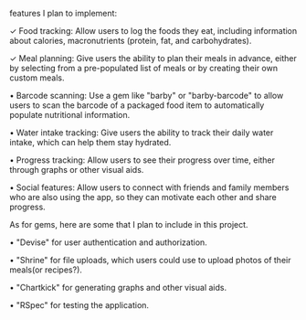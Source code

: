 features I plan to implement: 

✓ Food tracking: Allow users to log the foods they eat, including information about calories, macronutrients (protein, fat, and carbohydrates).

✓ Meal planning: Give users the ability to plan their meals in advance, either by selecting from a pre-populated list of meals or by creating their own custom meals.

• Barcode scanning: Use a gem like "barby" or "barby-barcode" to allow users to scan the barcode of a packaged food item to automatically populate nutritional information.

• Water intake tracking: Give users the ability to track their daily water intake, which can help them stay hydrated.

• Progress tracking: Allow users to see their progress over time, either through graphs or other visual aids.

• Social features: Allow users to connect with friends and family members who are also using the app, so they can motivate each other and share progress.


As for gems, here are some that I plan to include in this project.

• "Devise" for user authentication and authorization.

• "Shrine" for file uploads, which users could use to upload photos of their meals(or recipes?).

• "Chartkick" for generating graphs and other visual aids.

• "RSpec" for testing the application.
